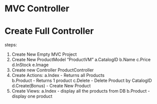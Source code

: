 ﻿# MVC Controller

# Create Full Controller

steps:
1) Create New Empty MVC Project
2) Create New ProductModel “ProductVM”
    a.CatalogID
    b.Name
    c.Price
    d.InStock
    e.Image
3) Create new Controller ProductController
4) Create Actions:
    a.Index - Returns all Products			
    b.Product - Returns 1 product
    c.Delete - Delete Product by CatalogID
    d.Create(Bonus) - Create New Product
5) Create Views:
    a.Index - display all the products from DB 
    b.Product - display one product

